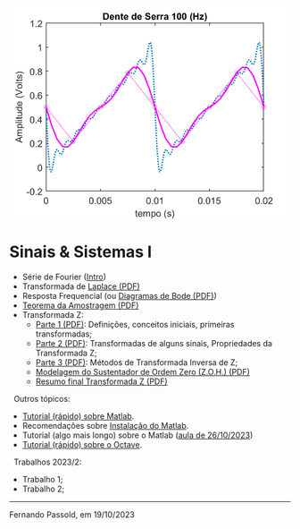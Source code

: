 <!--title: Sinais & Sistemas -->

<img src="dente_serra_100Hz_10termos_amostrado_400Hz_amostras.png" alt="dente_serra_100Hz_10termos_amostrado_400Hz_amostras.png" style="zoom:67%;" />

# Sinais & Sistemas I

* Série de Fourier ([Intro](4_fourier/4_serie_fourier.html))
* Transformada de [Laplace (PDF)](3_transformada_laplace.pdf)
* Resposta Frequencial (ou [Diagramas de Bode (PDF)](Diagramas_Bode_1.pdf))
* [Teorema da Amostragem (PDF)](https://fpassold.github.io/Controle_3/2_sampling/01_Sistema_Amostrado_no_Tempo.pdf)
* Transformada Z:
  * [Parte 1 (PDF)](https://fpassold.github.io/Controle_3/3_transformada/transformada_Z.pdf): Definições, conceitos iniciais, primeiras transformadas;
  * [Parte 2 (PDF)](https://fpassold.github.io/Controle_3/3_transformada/transformada_Z_parte2.pdf): Transformadas de alguns sinais, Propriedades da Transformada Z;
  * [Parte 3 (PDF)](https://fpassold.github.io/Controle_3/3_transformada/transformada_Z_parte_3.pdf): Métodos de Transformada Inversa de Z;
  * [Modelagem do Sustentador de Ordem Zero (Z.O.H.) (PDF)](https://fpassold.github.io/Controle_3/3_transformada/3_BoG_Transformada_Z.pdf)
  * [Resumo final Transformada Z (PDF)](https://fpassold.github.io/Controle_3/3_transformada/revisao_partes_importantes_transformada_Z.pdf)


&nbsp;
Outros tópicos:

* [Tutorial (rápido) sobre Matlab](https://fpassold.github.io/Matlab/tutorial.html).
* Recomendações sobre [Instalação do Matlab](https://fpassold.github.io/Matlab/instalacao_matlab.html).
* Tutorial (algo mais longo) sobre o Matlab ([aula de 26/10/2023](aula_26oct2023.html))
* [Tutorial (rápido) sobre o Octave](https://fpassold.github.io/Octave/octave_inicio.html).

&nbsp;
Trabalhos 2023/2:

* Trabalho 1;
* Trabalho 2;

----

Fernando Passold, em 19/10/2023
